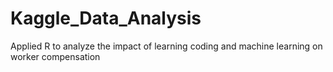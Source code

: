 # Kaggle_Data_Analysis
Applied R to analyze the impact of learning coding and machine learning on worker compensation
